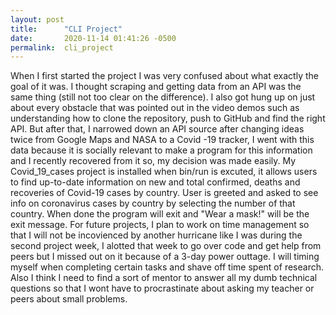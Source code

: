 ```yaml
---
layout: post
title:      "CLI Project"
date:       2020-11-14 01:41:26 -0500
permalink:  cli_project
---
```


When I first started the project I was very confused about what exactly the goal of it was. I thought scraping and getting data from an API was the same thing (still not too clear on the difference). I also got hung up on just about every obstacle that was pointed out in the video demos such as understanding how to clone the repository, push to GitHub and find the right API. But after that, I narrowed down an API source after changing ideas twice from Google Maps and NASA to a Covid -19 tracker, I went with this data because it is socially relevant to make a program for this information and I recently recovered from it so, my decision was made easily. My Covid_19_cases project is installed when bin/run is excuted, it allows users to find up-to-date information on new and total confirmed, deaths and recoveries of Covid-19 cases by country. User is greeted and asked to see info on coronavirus cases by country by selecting the number of that country. When done the program will exit and "Wear a mask!" will be the exit message. For future projects, I plan to work on time management  so that I will not be incovienced by another hurricane like I was during the second project week, I alotted that week to go over code and get help from peers but I missed out on it because of a 3-day power outtage. I will timing myself when completing certain tasks and shave off time spent of research. Also I think I need to find a sort of mentor to answer all my dumb technical questions  so that I wont have to procrastinate about asking my teacher or peers about small problems. 

